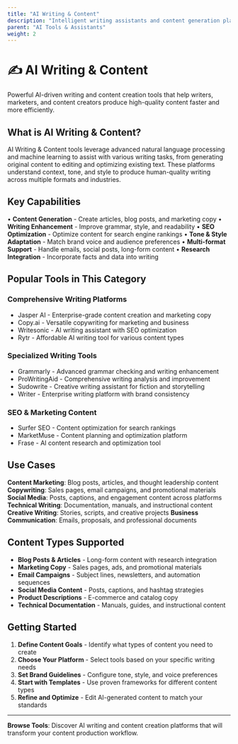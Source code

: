 ```yaml
---
title: "AI Writing & Content"
description: "Intelligent writing assistants and content generation platforms"
parent: "AI Tools & Assistants"  
weight: 2
---
```


# ✍️ AI Writing & Content

Powerful AI-driven writing and content creation tools that help writers, marketers, and content creators produce high-quality content faster and more efficiently.

## What is AI Writing & Content?

AI Writing & Content tools leverage advanced natural language processing and machine learning to assist with various writing tasks, from generating original content to editing and optimizing existing text. These platforms understand context, tone, and style to produce human-quality writing across multiple formats and industries.

## Key Capabilities

• **Content Generation** - Create articles, blog posts, and marketing copy
• **Writing Enhancement** - Improve grammar, style, and readability
• **SEO Optimization** - Optimize content for search engine rankings
• **Tone & Style Adaptation** - Match brand voice and audience preferences
• **Multi-format Support** - Handle emails, social posts, long-form content
• **Research Integration** - Incorporate facts and data into writing

## Popular Tools in This Category

### Comprehensive Writing Platforms
- Jasper AI - Enterprise-grade content creation and marketing copy
- Copy.ai - Versatile copywriting for marketing and business
- Writesonic - AI writing assistant with SEO optimization
- Rytr - Affordable AI writing tool for various content types

### Specialized Writing Tools
- Grammarly - Advanced grammar checking and writing enhancement  
- ProWritingAid - Comprehensive writing analysis and improvement
- Sudowrite - Creative writing assistant for fiction and storytelling
- Writer - Enterprise writing platform with brand consistency

### SEO & Marketing Content
- Surfer SEO - Content optimization for search rankings
- MarketMuse - Content planning and optimization platform
- Frase - AI content research and optimization tool

## Use Cases

**Content Marketing**: Blog posts, articles, and thought leadership content
**Copywriting**: Sales pages, email campaigns, and promotional materials
**Social Media**: Posts, captions, and engagement content across platforms
**Technical Writing**: Documentation, manuals, and instructional content  
**Creative Writing**: Stories, scripts, and creative projects
**Business Communication**: Emails, proposals, and professional documents

## Content Types Supported

- **Blog Posts & Articles** - Long-form content with research integration
- **Marketing Copy** - Sales pages, ads, and promotional materials  
- **Email Campaigns** - Subject lines, newsletters, and automation sequences
- **Social Media Content** - Posts, captions, and hashtag strategies
- **Product Descriptions** - E-commerce and catalog copy
- **Technical Documentation** - Manuals, guides, and instructional content

## Getting Started

1. **Define Content Goals** - Identify what types of content you need to create
2. **Choose Your Platform** - Select tools based on your specific writing needs
3. **Set Brand Guidelines** - Configure tone, style, and voice preferences
4. **Start with Templates** - Use proven frameworks for different content types
5. **Refine and Optimize** - Edit AI-generated content to match your standards

---

**Browse Tools**: Discover AI writing and content creation platforms that will transform your content production workflow.